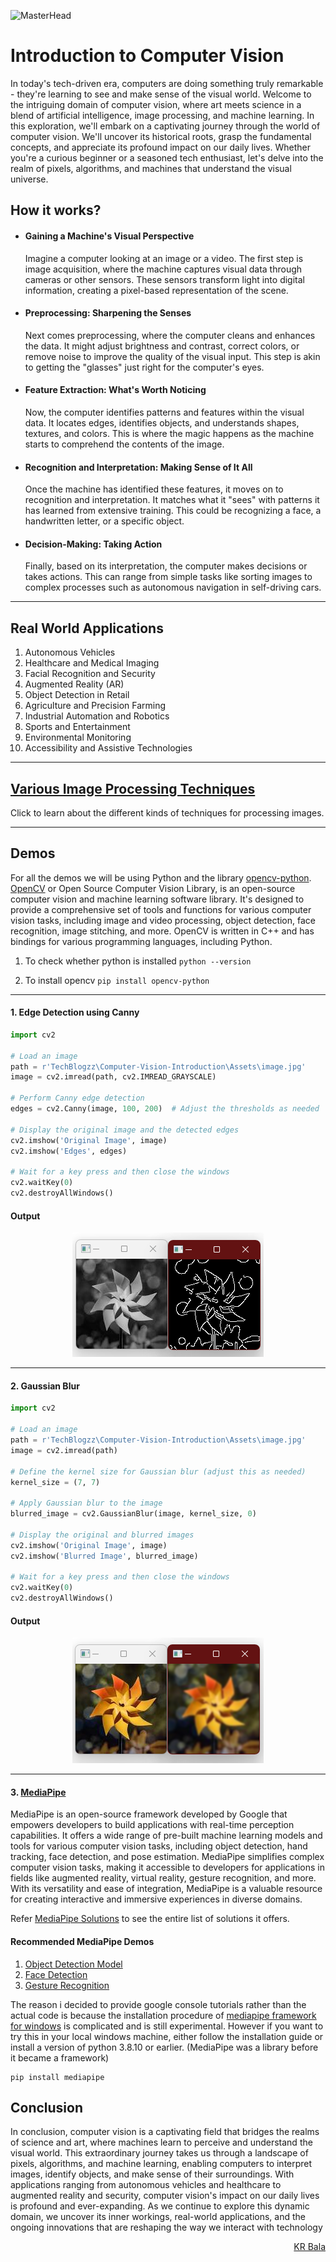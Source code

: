 ![MasterHead](https://www.sacmi.it/SacmiCorporate/media/Closures_Preforms_Containers/News_Images/2022/BANNER_NEWS_GULFCAN_2022.png)

# Introduction to Computer Vision

In today's tech-driven era, computers are doing something truly remarkable - they're learning to see and make sense of the visual world. Welcome to the intriguing domain of computer vision, where art meets science in a blend of artificial intelligence, image processing, and machine learning. In this exploration, we'll embark on a captivating journey through the world of computer vision. We'll uncover its historical roots, grasp the fundamental concepts, and appreciate its profound impact on our daily lives. Whether you're a curious beginner or a seasoned tech enthusiast, let's delve into the realm of pixels, algorithms, and machines that understand the visual universe.

##

## How it works?

- <h4>Gaining a Machine's Visual Perspective</h4>

  Imagine a computer looking at an image or a video. The first step is image acquisition, where the machine captures visual data through cameras or other sensors. These sensors transform light into digital information, creating a pixel-based representation of the scene.

- <h4>Preprocessing: Sharpening the Senses</h4>

  Next comes preprocessing, where the computer cleans and enhances the data. It might adjust brightness and contrast, correct colors, or remove noise to improve the quality of the visual input. This step is akin to getting the "glasses" just right for the computer's eyes.

- <h4> Feature Extraction: What's Worth Noticing </h4>

  Now, the computer identifies patterns and features within the visual data. It locates edges, identifies objects, and understands shapes, textures, and colors. This is where the magic happens as the machine starts to comprehend the contents of the image.

- <h4>Recognition and Interpretation: Making Sense of It All</h4>

  Once the machine has identified these features, it moves on to recognition and interpretation. It matches what it "sees" with patterns it has learned from extensive training. This could be recognizing a face, a handwritten letter, or a specific object.

- <h4>Decision-Making: Taking Action</h4>

  Finally, based on its interpretation, the computer makes decisions or takes actions. This can range from simple tasks like sorting images to complex processes such as autonomous navigation in self-driving cars.

---

## Real World Applications

1. Autonomous Vehicles
2. Healthcare and Medical Imaging
3. Facial Recognition and Security
4. Augmented Reality (AR)
5. Object Detection in Retail
6. Agriculture and Precision Farming
7. Industrial Automation and Robotics
8. Sports and Entertainment
9. Environmental Monitoring
10. Accessibility and Assistive Technologies

---

## [Various Image Processing Techniques](./Various-Image-Processing-Techniques.md)

Click to learn about the different kinds of techniques for processing images.

---

## Demos

For all the demos we will be using Python and the library [opencv-python](https://pypi.org/project/opencv-python/).
[OpenCV](https://opencv.org) or Open Source Computer Vision Library, is an open-source computer vision and machine learning software library. It's designed to provide a comprehensive set of tools and functions for various computer vision tasks, including image and video processing, object detection, face recognition, image stitching, and more. OpenCV is written in C++ and has bindings for various programming languages, including Python.

1. To check whether python is installed `python --version`

2. To install opencv `pip install opencv-python`

---

<h4>1. Edge Detection using Canny</h3>

```py
import cv2

# Load an image
path = r'TechBlogzz\Computer-Vision-Introduction\Assets\image.jpg'
image = cv2.imread(path, cv2.IMREAD_GRAYSCALE)

# Perform Canny edge detection
edges = cv2.Canny(image, 100, 200)  # Adjust the thresholds as needed

# Display the original image and the detected edges
cv2.imshow('Original Image', image)
cv2.imshow('Edges', edges)

# Wait for a key press and then close the windows
cv2.waitKey(0)
cv2.destroyAllWindows()
```

#### Output

<div style="text-align:center;">
<img src = "Assets\CannyEdgeDetection.png" alt = "Canny Edge Detection">
</div>

---

<h4>2. Gaussian Blur </h4>

```py
import cv2

# Load an image
path = r'TechBlogzz\Computer-Vision-Introduction\Assets\image.jpg'
image = cv2.imread(path)

# Define the kernel size for Gaussian blur (adjust this as needed)
kernel_size = (7, 7)

# Apply Gaussian blur to the image
blurred_image = cv2.GaussianBlur(image, kernel_size, 0)

# Display the original and blurred images
cv2.imshow('Original Image', image)
cv2.imshow('Blurred Image', blurred_image)

# Wait for a key press and then close the windows
cv2.waitKey(0)
cv2.destroyAllWindows()
```

#### Output

<div style="text-align:center;">
<img src="Assets\GaussianBlur.png" alt="Gaussian Blur">
</div>

---

#### 3. [MediaPipe](https://developers.google.com/mediapipe)

MediaPipe is an open-source framework developed by Google that empowers developers to build applications with real-time perception capabilities. It offers a wide range of pre-built machine learning models and tools for various computer vision tasks, including object detection, hand tracking, face detection, and pose estimation. MediaPipe simplifies complex computer vision tasks, making it accessible to developers for applications in fields like augmented reality, virtual reality, gesture recognition, and more. With its versatility and ease of integration, MediaPipe is a valuable resource for creating interactive and immersive experiences in diverse domains.

Refer [MediaPipe Solutions](https://developers.google.com/mediapipe/solutions/guide) to see the entire list of solutions it offers.

#### Recommended MediaPipe Demos

1. [Object Detection Model](https://developers.google.com/mediapipe/solutions/vision/object_detector)
2. [Face Detection](https://developers.google.com/mediapipe/solutions/vision/face_detector)
3. [Gesture Recognition](https://developers.google.com/mediapipe/solutions/vision/gesture_recognizer)

The reason i decided to provide google console tutorials rather than the actual code is because the installation procedure of [mediapipe framework for windows](https://developers.google.com/mediapipe/framework/getting_started/install#installing_on_windows) is complicated and is still experimental. However if you want to try this in your local windows machine, either follow the installation guide or install a version of python 3.8.10 or earlier. (MediaPipe was a library before it became a framework)

    pip install mediapipe

## Conclusion

In conclusion, computer vision is a captivating field that bridges the realms of science and art, where machines learn to perceive and understand the visual world. This extraordinary journey takes us through a landscape of pixels, algorithms, and machine learning, enabling computers to interpret images, identify objects, and make sense of their surroundings. With applications ranging from autonomous vehicles and healthcare to augmented reality and security, computer vision's impact on our daily lives is profound and ever-expanding. As we continue to explore this dynamic domain, we uncover its inner workings, real-world applications, and the ongoing innovations that are reshaping the way we interact with technology

<div style="text-align: right;">
<a href =https://github.com/parzi-val>KR Bala</a>
</div>
